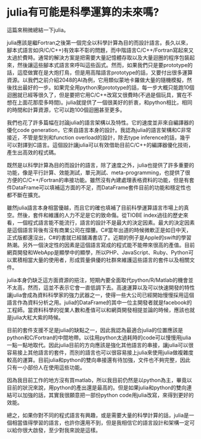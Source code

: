 # julia有可能是科學運算的未來嗎?

這篇來稍微總結一下julia。

julia應該是繼Fortran之後第一個完全以科學計算為目的而設計語言。長久以來，腳本式語言如(R/C/C++)有效率不彰的問題，而中階語言C/C++/Fortran寫起來又太過於費時。通常的解決方案是把需要大量記憶體存取以及大量迴圈的程序包裝起來，然後讓這些腳本式語言來呼叫這些函式。然而，如果我們只是要prototype的話，這麼做實在是大炮打鳥，但是用高階語言prototype的話，又要付出很多運算資源。以我們之前介紹2048的AI為例，它用類似蒙地卡羅做大量的隨機模擬，然後找出最好的一步。如果完全用python來prototype的話，每一步大概只能跑10個迴圈就已經等很久了，但是要把它用C/C++改寫又很費時(不過是個玩具，實在不想在上面花那麼多時間)。julia就提供了一個很美好的折衷，和python相比，相同的時間和計算資源，它可以跑100個迴圈甚至更多。

我們也花了許多篇幅在討論julia的語言架構以及特性。它的速度並非來自編譯器的優化code generation，它來自語言本身的設計。我認為julia的語言架構和C非常接近，不管是型別和function overload的設計，除去type inference的話，幾乎可以對譯到C語言。這個設計讓julia可以有效借助目前C/C++的編譯器優化技術，產生出高效的程式碼。

既然是以科學計算為目的而設計的語言，除了速度之外，julia也提供了許多重要的功能，像是平行計算、效能測試，單元測試、meta-programming，也提供了很方便的C/C++/Fortran的串接功能。雖然沒有內建處理表格資料的功能，但是有套件DataFrame可以填補這方面的不足，而DataFrame套件目前的功能和穩定性也都不斷在擴充。

雖然julia語言本身相當優越，而且它的確也填補了目前科學運算語言市場上的真空。然後，套件和維護的人力不足是它的致命傷。從TIOBE index過往的歷史來看，一個程式語言能不能流行，語言的設計不是最大的決定因素。最大的決定因素是這個語言背後有沒有商業公司在撐腰。C#當年出道的時候微軟正是如日中天，正式版都還沒出，C#的書就已經舖滿書店了。近期的例子是Apple的swift的學習熱潮。另外一個決定性的因素是這個語言寫成的程式能不能帶來很高的產值。目前網頁開發和WebApp是顯學中的顯學，所以PHP、JavaScript、Ruby、Python可以累積相當大量的使用者，形成質量俱優的社群來維護這些語言的套件以及相關文件。

julia本身仍缺乏這方面資源的挹注，短期內要全面取代python/R/Matlab的機會並不太高，然而，這並不表示它會一直低調下去。高速運算以及可以快速開發的特性讓julia會成為資料科學家的強力武器之一，使得一些大公司已經開始慢慢採用這個語言作為資料分析之用。julia的DataFrame的其中一位主開發者就是facebook的工程師。當資料科學的從業人數和產值可以和網頁開發相提並論的時候，應該也就是julia大紅大紫的時候。

目前的套件支援不足是julia的缺點之一，因此我認為最適合julia的位置應該是python和C/Fortran的中間地帶。以往用python太過耗時的code可以慢慢用julia一點一點地取代。因此julia目前的方向應該是強化其他語言的串接，讓julia可以很容易接上其他語言的套件，而別的語言也可以很容易接上julia來使用julia做複雜度較高的運算。目前julia和python的雙向串接還有待加強，文件也不夠完整，因此只有一小部份人在使用這些功能。

因為我目前工作的地方沒有買matlab，所以我目前仍然是以python為主，畢竟以目前的狀況來說，用python的產出還是最高的。但是如果julia和python的雙向連結可以加強的話，其實我很願意把一部份python code用julia改寫，來得到更好的效能。

總之，如果你對不同的程式語言有興趣，或是需要大量的科學計算的話，julia是一個相當值得學習的語言，也許你還用不到，但是我相信它的語言設計和架構一定可以給你很大啟發，至少對我來說是這樣。



